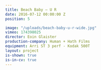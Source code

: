 ```yaml
---
title: Beach Baby — U R
date: 2016-07-12 00:00:00 Z
position: 5

image: "/uploads/beach-baby-u-r-wide.jpg"
vimeo: 174398025
director: Eoin Glaister
production-company: Human + Hath Films
equipment: Arri ST 3 perf - Kodak 500T
layout: project
is-shown: true
is-in-cv: true
---
```


